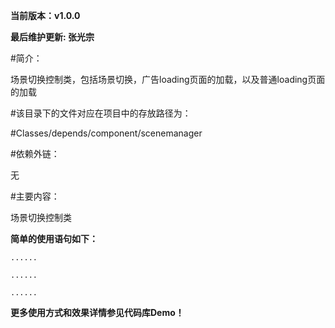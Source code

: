 **当前版本：v1.0.0**

**最后维护更新:  	张光宗**

#简介：

场景切换控制类，包括场景切换，广告loading页面的加载，以及普通loading页面的加载

#该目录下的文件对应在项目中的存放路径为：

#Classes/depends/component/scenemanager

#依赖外链：

无

#主要内容：

场景切换控制类


**简单的使用语句如下：**

```
......

......

......
```

**更多使用方式和效果详情参见代码库Demo！**